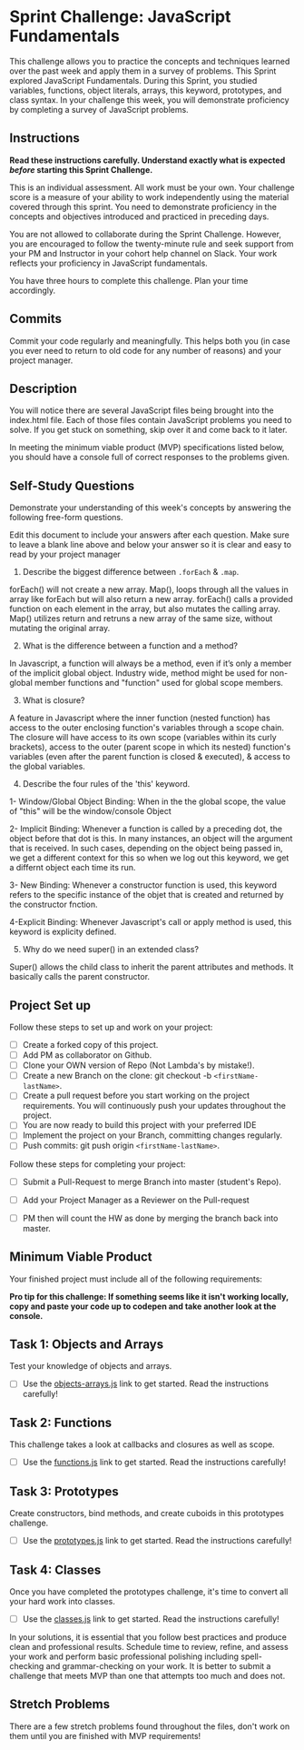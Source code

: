 # Sprint Challenge: JavaScript Fundamentals

This challenge allows you to practice the concepts and techniques learned over the past week and apply them in a survey of problems. This Sprint explored JavaScript Fundamentals. During this Sprint, you studied variables, functions, object literals, arrays, this keyword, prototypes, and class syntax. In your challenge this week, you will demonstrate proficiency by completing a survey of JavaScript problems.

## Instructions

**Read these instructions carefully. Understand exactly what is expected _before_ starting this Sprint Challenge.**

This is an individual assessment. All work must be your own. Your challenge score is a measure of your ability to work independently using the material covered through this sprint. You need to demonstrate proficiency in the concepts and objectives introduced and practiced in preceding days.

You are not allowed to collaborate during the Sprint Challenge. However, you are encouraged to follow the twenty-minute rule and seek support from your PM and Instructor in your cohort help channel on Slack. Your work reflects your proficiency in JavaScript fundamentals.

You have three hours to complete this challenge. Plan your time accordingly.

## Commits

Commit your code regularly and meaningfully. This helps both you (in case you ever need to return to old code for any number of reasons) and your project manager.

## Description

You will notice there are several JavaScript files being brought into the index.html file.  Each of those files contain JavaScript problems you need to solve.  If you get stuck on something, skip over it and come back to it later.

In meeting the minimum viable product (MVP) specifications listed below, you should have a console full of correct responses to the problems given.

## Self-Study Questions

Demonstrate your understanding of this week's concepts by answering the following free-form questions.

Edit this document to include your answers after each question. Make sure to leave a blank line above and below your answer so it is clear and easy to read by your project manager

1. Describe the biggest difference between `.forEach` & `.map`.
 
 forEach() will not create a new array. Map(), loops through all the values in array like forEach but will also return a new array. forEach() calls a provided function on each element in the array, but also mutates the calling array.  Map() utilizes return and retruns a new array of the same size, without mutating the original array. 

2. What is the difference between a function and a method?

In Javascript, a function will always be a method, even if it’s only a member of the implicit global object. Industry wide, method might be used for non-global member functions and "function" used for global scope members.


3. What is closure?

A feature in Javascript where the inner function (nested function) has access to the outer enclosing function's variables through a scope chain.  The closure will have access to its own scope (variables within its curly brackets), access to the outer (parent scope in which its nested) function's variables (even after the parent function is closed & executed), & access to the global variables.  

4. Describe the four rules of the 'this' keyword.

1- Window/Global Object Binding: When in the the global scope, the value of "this" will be the window/console Object

2- Implicit Binding: Whenever a function is called by a preceding dot, the object before that dot is this. In many instances, an object will the argument that is received. In such cases, depending on the object being passed in, we get a different context for this so when we log out this keyword, we get a differnt object each time its run.

3- New Binding: Whenever a constructor function is used, this keyword refers to the specific instance of the objet that is created and returned by the constructor fnction.

4-Explicit Binding: Whenever Javascript's call or apply method is used, this keyword is explicity defined.

5. Why do we need super() in an extended class?

Super() allows the child class to inherit the parent attributes and methods. It basically calls the parent constructor.  

## Project Set up

Follow these steps to set up and work on your project:

- [ ] Create a forked copy of this project.
- [ ] Add PM as collaborator on Github.
- [ ] Clone your OWN version of Repo (Not Lambda's by mistake!).
- [ ] Create a new Branch on the clone: git checkout -b `<firstName-lastName>`.
- [ ] Create a pull request before you start working on the project requirements.  You will continuously push your updates throughout the project.
- [ ] You are now ready to build this project with your preferred IDE
- [ ] Implement the project on your Branch, committing changes regularly.
- [ ] Push commits: git push origin `<firstName-lastName>`.

Follow these steps for completing your project:

- [ ] Submit a Pull-Request to merge <firstName-lastName> Branch into master (student's  Repo).
- [ ] Add your Project Manager as a Reviewer on the Pull-request
- [ ] PM then will count the HW as done by  merging the branch back into master.


## Minimum Viable Product

Your finished project must include all of the following requirements:

**Pro tip for this challenge: If something seems like it isn't working locally, copy and paste your code up to codepen and take another look at the console.**

## Task 1: Objects and Arrays
Test your knowledge of objects and arrays. 
* [ ] Use the [objects-arrays.js](challenges/objects-arrays.js) link to get started.  Read the instructions carefully!

## Task 2: Functions
This challenge takes a look at callbacks and closures as well as scope. 
* [ ] Use the [functions.js](challenges/functions.js) link to get started. Read the instructions carefully!

## Task 3: Prototypes
Create constructors, bind methods, and create cuboids in this prototypes challenge.
* [ ] Use the [prototypes.js](challenges/prototypes.js) link to get started. Read the instructions carefully!

## Task 4: Classes
Once you have completed the prototypes challenge, it's time to convert all your hard work into classes.
* [ ] Use the [classes.js](challenges/classes.js) link to get started. Read the instructions carefully!

In your solutions, it is essential that you follow best practices and produce clean and professional results. Schedule time to review, refine, and assess your work and perform basic professional polishing including spell-checking and grammar-checking on your work. It is better to submit a challenge that meets MVP than one that attempts too much and does not.

## Stretch Problems

There are a few stretch problems found throughout the files, don't work on them until you are finished with MVP requirements!
